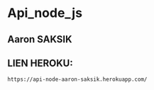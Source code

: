 # Api_node_js

## Aaron SAKSIK

## LIEN HEROKU:
```
https://api-node-aaron-saksik.herokuapp.com/
```

